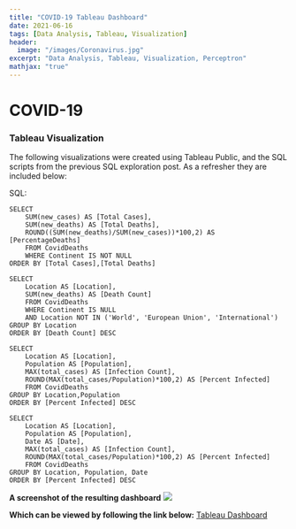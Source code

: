 ```yaml
---
title: "COVID-19 Tableau Dashboard"
date: 2021-06-16
tags: [Data Analysis, Tableau, Visualization]
header:
  image: "/images/Coronavirus.jpg"
excerpt: "Data Analysis, Tableau, Visualization, Perceptron"
mathjax: "true"
---
```


# COVID-19

### Tableau Visualization

The following visualizations were created using Tableau Public, and the SQL scripts from the previous SQL exploration post.
As a refresher they are included below:

SQL:
```
SELECT
	SUM(new_cases) AS [Total Cases],
	SUM(new_deaths) AS [Total Deaths],
	ROUND((SUM(new_deaths)/SUM(new_cases))*100,2) AS [PercentageDeaths]
	FROM CovidDeaths
	WHERE Continent IS NOT NULL
ORDER BY [Total Cases],[Total Deaths]
```
```
SELECT
	Location AS [Location],
	SUM(new_deaths) AS [Death Count]
	FROM CovidDeaths
	WHERE Continent IS NULL
	AND Location NOT IN ('World', 'European Union', 'International')
GROUP BY Location
ORDER BY [Death Count] DESC

```
```
SELECT
	Location AS [Location],
	Population AS [Population],
	MAX(total_cases) AS [Infection Count],
	ROUND(MAX(total_cases/Population)*100,2) AS [Percent Infected]
	FROM CovidDeaths
GROUP BY Location,Population
ORDER BY [Percent Infected] DESC
  ```
  
```
SELECT 
	Location AS [Location],
	Population AS [Population],
	Date AS [Date],
	MAX(total_cases) AS [Infection Count],
	ROUND(MAX(total_cases/Population)*100,2) AS [Percent Infected]
	FROM CovidDeaths
GROUP BY Location, Population, Date
ORDER BY [Percent Infected] DESC
  ```
 
 **A screenshot of the resulting dashboard**
<img src="{{ site.url }}{{ site.baseurl }}/images/Tableau Dashboard.PNG">

**Which can be viewed by following the link below:**
[Tableau Dashboard](https://public.tableau.com/views/COVID-19Dashboard_16238961337830/Dashboard1?:language=en-US&:retry=yes&:display_count=n&:origin=viz_share_link)

